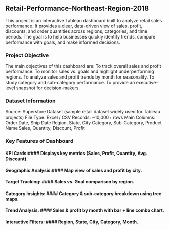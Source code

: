## Retail-Performance-Northeast-Region-2018
This project is an interactive Tableau dashboard built to analyze retail sales performance.
It provides a clear, data-driven view of sales, profit, discounts, and order quantities across regions, categories, and time periods.
The goal is to help businesses quickly identify trends, compare performance with goals, and make informed decisions.

### Project Objective

The main objectives of this dashboard are:
To track overall sales and profit performance.
To monitor sales vs. goals and highlight underperforming regions.
To analyze sales and profit trends by month for seasonality.
To study category and sub-category performance.
To provide an executive-level snapshot for decision-makers.

### Dataset Information

Source: Superstore Dataset (sample retail dataset widely used for Tableau projects)
File Type: Excel / CSV
Records: ~10,000+ rows
Main Columns:
Order Date, Ship Date
Region, State, City
Category, Sub-Category, Product Name
Sales, Quantity, Discount, Profit

### Key Features of Dashboard

#### KPI Cards:####  Displays key metrics (Sales, Profit, Quantity, Avg. Discount).
#### Geographic Analysis:####  Map view of sales and profit by city.
#### Target Tracking: #### Sales vs. Goal comparison by region.
#### Category Insights: #### Category & sub-category breakdown using tree maps.
#### Trend Analysis: #### Sales & profit by month with bar + line combo chart.
#### Interactive Filters: #### Region, State, City, Category, Month.
